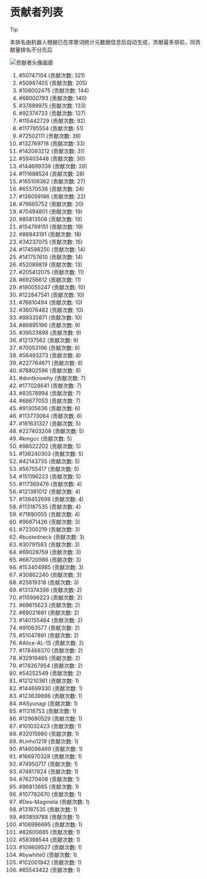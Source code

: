 # 贡献者列表

> [!TIP]
> 本排名由机器人根据已在库歌词统计元数据信息后自动生成，贡献最多排前，同贡献量排名不分先后

![贡献者头像画廊](./CONTRIBUTORS.svg)

1. #50747104 (贡献次数: 321)
2. #50987405 (贡献次数: 205)
3. #108002475 (贡献次数: 144)
4. #68000793 (贡献次数: 140)
5. #37899975 (贡献次数: 133)
6. #92374733 (贡献次数: 127)
7. #115442729 (贡献次数: 92)
8. #117785554 (贡献次数: 51)
9. #72502111 (贡献次数: 39)
10. #132769718 (贡献次数: 33)
11. #142093212 (贡献次数: 31)
12. #59403448 (贡献次数: 30)
13. #144699338 (贡献次数: 28)
14. #111688524 (贡献次数: 28)
15. #165106362 (贡献次数: 27)
16. #65570536 (贡献次数: 24)
17. #136059186 (贡献次数: 22)
18. #79665752 (贡献次数: 20)
19. #70494801 (贡献次数: 19)
20. #85813508 (贡献次数: 19)
21. #154799151 (贡献次数: 19)
22. #86943191 (贡献次数: 18)
23. #34237075 (贡献次数: 15)
24. #174598250 (贡献次数: 14)
25. #141757610 (贡献次数: 14)
26. #52089819 (贡献次数: 13)
27. #205412075 (贡献次数: 11)
28. #69256612 (贡献次数: 11)
29. #190055247 (贡献次数: 10)
30. #122847541 (贡献次数: 10)
31. #76810494 (贡献次数: 10)
32. #36076482 (贡献次数: 10)
33. #99335871 (贡献次数: 10)
34. #86895196 (贡献次数: 9)
35. #39523898 (贡献次数: 9)
36. #12137562 (贡献次数: 9)
37. #70053196 (贡献次数: 8)
38. #56493273 (贡献次数: 8)
39. #227764671 (贡献次数: 8)
40. #78802596 (贡献次数: 8)
41. #dontknowhy (贡献次数: 7)
42. #177028641 (贡献次数: 7)
43. #83578994 (贡献次数: 7)
44. #68677053 (贡献次数: 7)
45. #91305636 (贡献次数: 6)
46. #113773064 (贡献次数: 6)
47. #181631327 (贡献次数: 5)
48. #227403208 (贡献次数: 5)
49. #kmgcc (贡献次数: 5)
50. #98522202 (贡献次数: 5)
51. #136240303 (贡献次数: 5)
52. #42143735 (贡献次数: 5)
53. #56755417 (贡献次数: 5)
54. #151196223 (贡献次数: 5)
55. #117369476 (贡献次数: 4)
56. #121381012 (贡献次数: 4)
57. #139452696 (贡献次数: 4)
58. #113187535 (贡献次数: 4)
59. #71890055 (贡献次数: 4)
60. #96671426 (贡献次数: 3)
61. #72300219 (贡献次数: 3)
62. #bustedneck (贡献次数: 3)
63. #30791583 (贡献次数: 3)
64. #69028759 (贡献次数: 3)
65. #68720986 (贡献次数: 3)
66. #153404985 (贡献次数: 3)
67. #30862240 (贡献次数: 3)
68. #25819318 (贡献次数: 3)
69. #131374398 (贡献次数: 2)
70. #115996223 (贡献次数: 2)
71. #69615623 (贡献次数: 2)
72. #69021881 (贡献次数: 2)
73. #140155464 (贡献次数: 2)
74. #91063577 (贡献次数: 2)
75. #51047891 (贡献次数: 2)
76. #Alice-AL-1S (贡献次数: 2)
77. #178468370 (贡献次数: 2)
78. #32919465 (贡献次数: 2)
79. #178267954 (贡献次数: 2)
80. #54252549 (贡献次数: 2)
81. #121210361 (贡献次数: 1)
82. #144699330 (贡献次数: 1)
83. #123639898 (贡献次数: 1)
84. #ASyunagi (贡献次数: 1)
85. #11318753 (贡献次数: 1)
86. #129690529 (贡献次数: 1)
87. #101032423 (贡献次数: 1)
88. #32015980 (贡献次数: 1)
89. #Linho1219 (贡献次数: 1)
90. #146098469 (贡献次数: 1)
91. #166970328 (贡献次数: 1)
92. #74950717 (贡献次数: 1)
93. #74817824 (贡献次数: 1)
94. #76270408 (贡献次数: 1)
95. #96913885 (贡献次数: 1)
96. #107782670 (贡献次数: 1)
97. #Des-Magmeta (贡献次数: 1)
98. #13187535 (贡献次数: 1)
99. #93859788 (贡献次数: 1)
100. #106996695 (贡献次数: 1)
101. #82600685 (贡献次数: 1)
102. #58398544 (贡献次数: 1)
103. #109809527 (贡献次数: 1)
104. #bywhite0 (贡献次数: 1)
105. #102001942 (贡献次数: 1)
106. #65543422 (贡献次数: 1)
